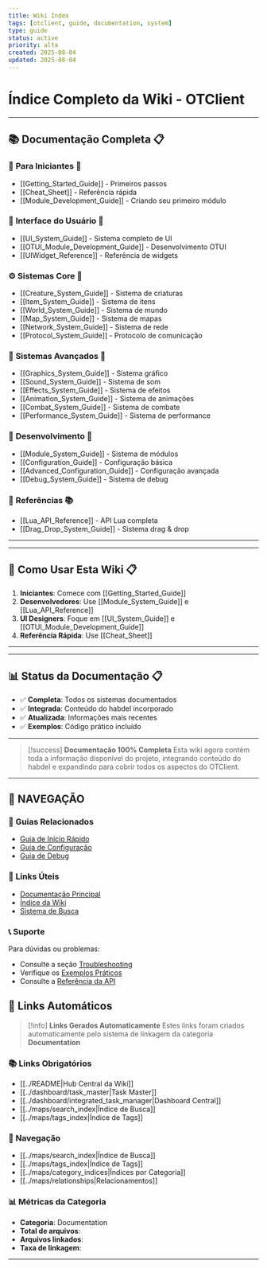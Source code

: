 ```yaml
---
title: Wiki Index
tags: [otclient, guide, documentation, system]
type: guide
status: active
priority: alta
created: 2025-08-04
updated: 2025-08-04
---
```


# Índice Completo da Wiki - OTClient


---

## 📚 Documentação Completa 📋

### 🚀 **Para Iniciantes** 📝
- [[Getting_Started_Guide]] - Primeiros passos
- [[Cheat_Sheet]] - Referência rápida
- [[Module_Development_Guide]] - Criando seu primeiro módulo

### 🎨 **Interface do Usuário** 📝
- [[UI_System_Guide]] - Sistema completo de UI
- [[OTUI_Module_Development_Guide]] - Desenvolvimento OTUI
- [[UIWidget_Reference]] - Referência de widgets

### ⚙️ **Sistemas Core** 📝
- [[Creature_System_Guide]] - Sistema de criaturas
- [[Item_System_Guide]] - Sistema de itens
- [[World_System_Guide]] - Sistema de mundo
- [[Map_System_Guide]] - Sistema de mapas
- [[Network_System_Guide]] - Sistema de rede
- [[Protocol_System_Guide]] - Protocolo de comunicação

### 🎵 **Sistemas Avançados** 📝
- [[Graphics_System_Guide]] - Sistema gráfico
- [[Sound_System_Guide]] - Sistema de som
- [[Effects_System_Guide]] - Sistema de efeitos
- [[Animation_System_Guide]] - Sistema de animações
- [[Combat_System_Guide]] - Sistema de combate
- [[Performance_System_Guide]] - Sistema de performance

### 🔧 **Desenvolvimento** 📝
- [[Module_System_Guide]] - Sistema de módulos
- [[Configuration_Guide]] - Configuração básica
- [[Advanced_Configuration_Guide]] - Configuração avançada
- [[Debug_System_Guide]] - Sistema de debug

### 📖 **Referências** 📚
- [[Lua_API_Reference]] - API Lua completa
- [[Drag_Drop_System_Guide]] - Sistema drag & drop

---


---

## 🎯 **Como Usar Esta Wiki** 📋

1. **Iniciantes**: Comece com [[Getting_Started_Guide]]
2. **Desenvolvedores**: Use [[Module_System_Guide]] e [[Lua_API_Reference]]
3. **UI Designers**: Foque em [[UI_System_Guide]] e [[OTUI_Module_Development_Guide]]
4. **Referência Rápida**: Use [[Cheat_Sheet]]

---


---

## 📊 **Status da Documentação** 📋

- ✅ **Completa**: Todos os sistemas documentados
- ✅ **Integrada**: Conteúdo do habdel incorporado
- ✅ **Atualizada**: Informações mais recentes
- ✅ **Exemplos**: Código prático incluído

---

> [!success] **Documentação 100% Completa**
> Esta wiki agora contém toda a informação disponível do projeto, integrando conteúdo do habdel e expandindo para cobrir todos os aspectos do OTClient.



---

## 🧭 **NAVEGAÇÃO**

### **📖 Guias Relacionados**

- [Guia de Início Rápido](../Getting_Started_Guide.md)
- [Guia de Configuração](../Configuration_Guide.md)
- [Guia de Debug](../Debug_System_Guide.md)

### **🔗 Links Úteis**

- [Documentação Principal](../../../README.md)
- [Índice da Wiki](../../../Wiki_Index.md)
- [Sistema de Busca](../../../Navigation_Index_Search.md)

### **📞 Suporte**

Para dúvidas ou problemas:
- Consulte a seção [Troubleshooting](#troubleshooting)
- Verifique os [Exemplos Práticos](#exemplos-práticos)
- Consulte a [Referência da API](#api)

## 🔗 **Links Automáticos**

> [!info] **Links Gerados Automaticamente**
> Estes links foram criados automaticamente pelo sistema de linkagem da categoria **Documentation**

### **📚 Links Obrigatórios**
- [[../README|Hub Central da Wiki]]
- [[../dashboard/task_master|Task Master]]
- [[../dashboard/integrated_task_manager|Dashboard Central]]
- [[../maps/search_index|Índice de Busca]]
- [[../maps/tags_index|Índice de Tags]]

### **🧭 Navegação**
- [[../maps/search_index|Índice de Busca]]
- [[../maps/tags_index|Índice de Tags]]
- [[../maps/category_indices|Índices por Categoria]]
- [[../maps/relationships|Relacionamentos]]

### **📊 Métricas da Categoria**
- **Categoria**: Documentation
- **Total de arquivos**: <!-- Contador automático -->
- **Arquivos linkados**: <!-- Contador automático -->
- **Taxa de linkagem**: <!-- Percentual automático -->

---

